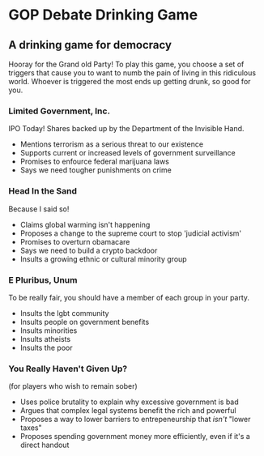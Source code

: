 # GOP Debate Drinking Game
## A drinking game for democracy
Hooray for the Grand old Party! To play this game, you choose a set of triggers that cause you to want to numb the pain of living in this ridiculous world.   Whoever is triggered the most ends up getting drunk, so good for you.

### Limited Government, Inc.
IPO Today! Shares backed up by the Department of the Invisible Hand. 
* Mentions terrorism as a serious threat to our existence
* Supports current or increased levels of government surveillance
* Promises to enfource federal marijuana laws
* Says we need tougher punishments on crime

### Head In the Sand
Because I said so!
* Claims global warming isn't happening
* Proposes a change to the supreme court to stop 'judicial activism'
* Promises to overturn obamacare
* Says we need to build a crypto backdoor
* Insults a growing ethnic or cultural minority group

### E Pluribus, Unum
To be really fair, you should have a member of each group in your party.
* Insults the lgbt community
* Insults people on government benefits
* Insults minorities
* Insults atheists
* Insults the poor

### You Really Haven't Given Up?
(for players who wish to remain sober)
* Uses police brutality to explain why excessive government is bad
* Argues that complex legal systems benefit the rich and powerful
* Proposes a way to lower barriers to entrepeneurship that _isn't_ "lower taxes"
* Proposes spending government money more efficiently, even if it's a direct handout
